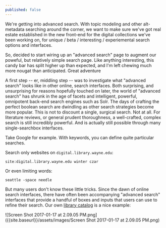 ```yaml
---
published: false
---
```

We're getting into advanced search.  With topic modeling and other alt-metadata searching around the corner, we want to make sure we've got real estate established in the new front-end for the digital collections we've been working on, for unique / beta / interesting / experiemental search options and interfaces.  

So, decided to start wiring up an "advanced search" page to augment our poweful, but relatively simple search page.  Like anything interesting, this candy bar has split higher up than expected, and I'm left chewing much more nougat than anticipated.  Great adventure

A first step -- er, middling step -- was to investigate what "advanced search" looks like in other online, search interfaces.  Both surprising, and unsurprising for reasons hopefully touched on later, the world of "advanced search" has shrunk in the age of facets and intelligent, powerful, omnipotent back-end search engines such as Solr.  The days of crafting the perfect boolean search are dwindling as other search strategies become more popular.  This is not to discount a single, surgical search.  Not at all.  For literature reviews, or general prudent thoroughness, a well-crafted, complex search is still incredibly powerful.  And is actually still possible through many single-searchbox interfaces.

Take Google for example.  With keywords, you can define quite particular searches.

Search only websites on `digital.library.wayne.edu`:

    site:digital.library.wayne.edu winter czar

Or even limiting words:

    seattle -space needle
    
But many users don't know these little tricks.  Since the dawn of online search interfaces, there have often been accompanying "advanced search" interfaces that provide a handful of boxes and inputs that users can use to refine their search.  Our own [library catalog](http://elibrary.wayne.edu/search/X) is a nice example:

![Screen Shot 2017-01-17 at 2.09.05 PM.png]({{site.baseurl}}/assets/images/Screen Shot 2017-01-17 at 2.09.05 PM.png)



    

